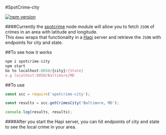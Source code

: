#SpotCrime-city

[![npm version](https://badge.fury.io/js/spotcrime-city.svg)](https://badge.fury.io/js/spotcrime-city)

####Currently the [spotcrime](https://github.com/contra/spotcrime) node module will allow you to fetch `JSON` of crimes in an area with latitude and longitude.  
This `demo` wraps that functionality in a [Hapi](http://hapijs.com)  server and retrieve the `JSON` with endpoints for city and state.

##To see how it works

```javascript
npm i spotcrime-city
npm start
Go to localhost:8050/{city}/{State}
e.g localhost:8050/Baltimore/MD
```

##To use

```javascript
const scc = require('spotcrime-city');

const results = scc.getCrimesCity('Baltimore, MD');

console.log(results, results);
```

####After you start the Hapi server, you can hit endpoints of city and state to see the local crime in your area.
